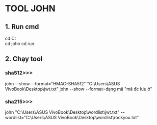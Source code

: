# TOOL JOHN 

## 1. Run cmd
cd C:\
cd john 
cd run

## 2. Chạy tool
### sha512>>>
john --show --format="HMAC-SHA512" "C:\Users\ASUS VivoBook\Desktop\jwt.txt"
john --show --format=dạng mã       "mã đc lưu ở"

### sha215>>> 
john "C:\Users\ASUS VivoBook\Desktop\wordlist\jwt.txt" --wordlist="C:\Users\ASUS VivoBook\Desktop\wordlist\rockyou.txt"

